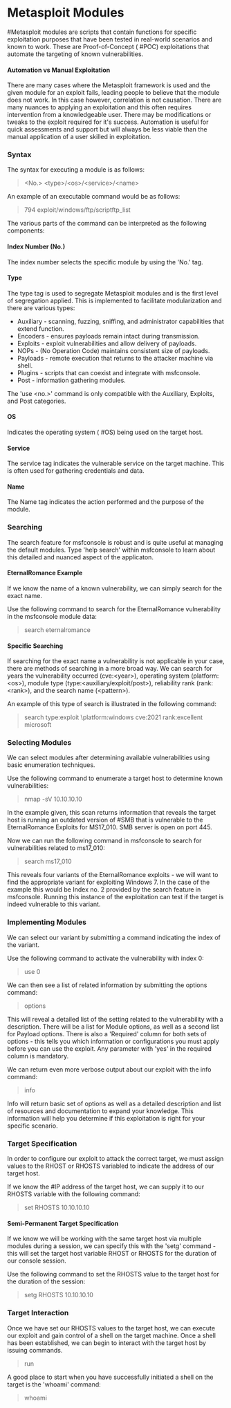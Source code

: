 # Metasploit Modules

#Metasploit modules are scripts that contain functions for specific exploitation purposes that have been tested in real-world scenarios and known to work. These are Proof-of-Concept ( #POC) exploitations that automate the targeting of known vulnerabilities. 

#### Automation vs Manual Exploitation

There are many cases where the Metasploit framework is used and the given module for an exploit fails, leading people to believe that the module does not work. In this case however, correlation is not causation. There are many nuances to applying an exploitation and this often requires intervention from a knowledgeable user. There may be modifications or tweaks to the exploit required for it's success. Automation is useful for quick assessments and support but will always be less viable than the manual application of a user skilled in exploitation.

### Syntax

The syntax for executing a module is as follows:

>\<No.> \<type>/\<os>/\<service>/\<name>

An example of an executable command would be as follows:

>794 exploit/windows/ftp/scriptftp_list

The various parts of the command can be interpreted as the following components:

#### Index Number (No.)

The index number selects the specific module by using the 'No.' tag.

#### Type

The type tag is used to segregate Metasploit modules and is the first level of segregation applied. This is implemented to facilitate modularization and there are various types:

- Auxiliary - scanning, fuzzing, sniffing, and administrator capabilities that extend function.
- Encoders - ensures payloads remain intact during transmission.
- Exploits - exploit vulnerabilities and allow delivery of payloads.
- NOPs - (No Operation Code) maintains consistent size of payloads.
- Payloads - remote execution that returns to the attacker machine via shell.
- Plugins - scripts that can coexist and integrate with msfconsole.
- Post - information gathering modules.

The 'use \<no.>' command is only compatible with the Auxiliary, Exploits, and Post categories. 

#### OS

Indicates the operating system ( #OS) being used on the target host.

#### Service

The service tag indicates the vulnerable service on the target machine. This is often used for gathering credentials and data.

#### Name

The Name tag indicates the action performed and the purpose of the module.

### Searching

The search feature for msfconsole is robust and is quite useful at managing the default modules. Type 'help search' within msfconsole to learn about this detailed and nuanced aspect of the applicaton.

#### EternalRomance Example

If we know the name of a known vulnerability, we can simply search for the exact name. 

Use the following command to search for the EternalRomance vulnerability in the msfconsole module data:

>search eternalromance

#### Specific Searching

If searching for the exact name a vulnerability is not applicable in your case, there are methods of searching in a more broad way. We can search for years the vulnerability occurred (cve:\<year>), operating system (platform:\<os>), module type (type:\<auxiliary/exploit/post>), reliability rank (rank:\<rank>), and the search name (\<pattern>).

An example of this type of search is illustrated in the following command:

>search type:exploit \platform:windows cve:2021 rank:excellent microsoft

### Selecting Modules

We can select modules after determining available vulnerabilities using basic enumeration techniques.

Use the following command to enumerate a target host to determine known vulnerabilities:

>nmap -sV 10.10.10.10

In the example given, this scan returns information that reveals the target host is running an outdated version of #SMB that is vulnerable to the EternalRomance Exploits for MS17_010. SMB server is open on port 445.

Now we can run the following command in msfconsole to search for vulnerabilities related to ms17_010:

>search ms17_010

This reveals four variants of the EternalRomance exploits - we will want to find the appropriate variant for exploiting Windows 7. In the case of the example this would be Index no. 2 provided by the search feature in msfconsole. Running this instance of the exploitation can test if the target is indeed vulnerable to this variant.

### Implementing Modules

We can select our variant by submitting a command indicating the index of the variant. 

Use the following command to activate the vulnerability with index 0:

>use 0

We can then see a list of related information by submitting the options command:

>options

This will reveal a detailed list of the setting related to the vulnerability with a description. There will be a list for Module options, as well as a second list for Payload options. There is also a 'Required' column for both sets of options - this tells you which information or configurations you must apply before you can use the exploit. Any parameter with 'yes' in the required column is mandatory. 

We can return even more verbose output about our exploit with the info command:

>info

Info will return basic set of options as well as a detailed description and list of resources and documentation to expand your knowledge. This information will help you determine if this exploitation is right for your specific scenario. 

### Target Specification 

In order to configure our exploit to attack the correct target, we must assign values to the RHOST or RHOSTS variabled to indicate the address of our target host.

If we know the #IP address of the target host, we can supply it to our RHOSTS variable with the following command:

>set RHOSTS 10.10.10.10

#### Semi-Permanent Target Specification

If we know we will be working with the same target host via multiple modules during a session, we can specify this with the 'setg' command - this will set the target host variable RHOST or RHOSTS for the duration of our console session.

Use the following command to set the RHOSTS value to the target host for the duration of the session:

>setg RHOSTS 10.10.10.10

### Target Interaction

Once we have set our RHOSTS values to the target host, we can execute our exploit and gain control of a shell on the target machine. Once a shell has been established, we can begin to interact with the target host by issuing commands. 

>run

A good place to start when you have successfully initiated a shell on the target is the 'whoami' command:

>whoami

